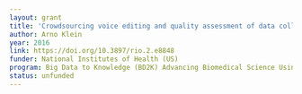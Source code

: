 ```yaml
---
layout: grant
title: 'Crowdsourcing voice editing and quality assessment of data collected from the largest mobile phone-based research study of Parkinson disease'
author: Arno Klein
year: 2016
link: https://doi.org/10.3897/rio.2.e8848
funder: National Institutes of Health (US)
program: Big Data to Knowledge (BD2K) Advancing Biomedical Science Using Crowdsourcing and Interactive Digital Media (UH2) (RFA-CA-15-006)
status: unfunded
---
```

